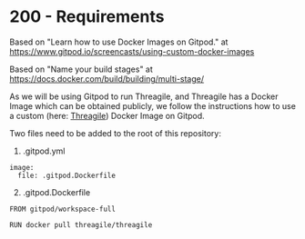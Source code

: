 # 200 - Requirements

Based on "Learn how to use Docker Images on Gitpod." at https://www.gitpod.io/screencasts/using-custom-docker-images

Based on "Name your build stages" at https://docs.docker.com/build/building/multi-stage/

As we will be using Gitpod to run Threagile, and Threagile has a Docker Image which can be obtained publicly, we follow the instructions how to use a custom (here: [Threagile](https://hub.docker.com/r/threagile/threagile)) Docker Image on Gitpod.

Two files need to be added to the root of this repository:

1) .gitpod.yml

  ```
  image: 
    file: .gitpod.Dockerfile
  ```

2) .gitpod.Dockerfile

  ```
  FROM gitpod/workspace-full

  RUN docker pull threagile/threagile
  ``` 

